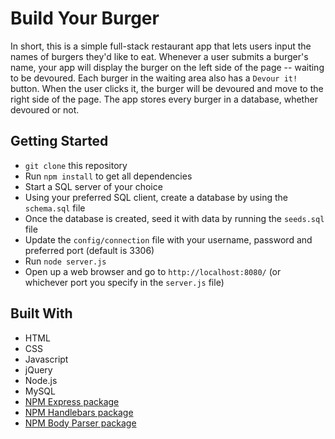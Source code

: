 # Build Your Burger

In short, this is a simple full-stack restaurant app that lets users input the names of burgers they'd like to eat.  Whenever a user submits a burger's name, your app will display the burger on the left side of the page -- waiting to be devoured.  Each burger in the waiting area also has a `Devour it!` button. When the user clicks it, the burger will be devoured and move to the right side of the page.  The app stores every burger in a database, whether devoured or not.

## Getting Started
- `git clone` this repository
- Run `npm install` to get all dependencies
- Start a SQL server of your choice
- Using your preferred SQL client, create a database by using the `schema.sql` file
- Once the database is created, seed it with data by running the `seeds.sql` file
- Update the `config/connection` file with your username, password and preferred port (default is 3306)
- Run `node server.js`
- Open up a web browser and go to `http://localhost:8080/` (or whichever port you specify in the `server.js` file)

## Built With

- HTML
- CSS
- Javascript
- jQuery
- Node.js
- MySQL
- [NPM Express package](https://www.npmjs.com/package/express)
- [NPM Handlebars package](https://www.npmjs.com/package/express-handlebars)
- [NPM Body Parser package](https://www.npmjs.com/package/body-parser)
